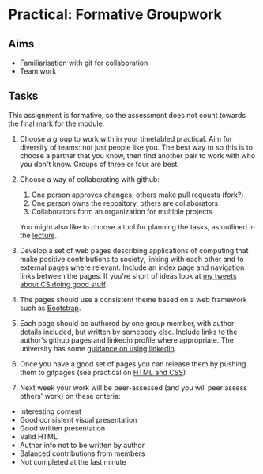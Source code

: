 # Practical: Formative Groupwork

## Aims

* Familiarisation with git for collaboration
* Team work

## Tasks

This assignment is formative, so the assessment does not count towards the final mark for the module.

1. Choose a group to work with in your timetabled practical. Aim for diversity of teams: not just people like you. The best way to so this is to choose a partner that you know, then find another pair to work with who you don't know. Groups of three or four are best.

2. Choose a way of collaborating with github:

   1. One person approves changes, others make pull requests (fork?)
   2. One person owns the repository, others are collaborators
   3. Collaborators form an organization for multiple projects

   You might also like to choose a tool for planning the tasks, as outlined in the [lecture](https://gitpitch.com/stevenaeola/gitpitch/master?p=prog/git_collab#/6).
   
3. Develop a set of web pages describing applications of computing that make positive contributions  to society, linking with each other and to external pages where relevant. Include an index page and navigation links between the pages. If you're short of ideas look at [my tweets about CS doing good stuff](https://twitter.com/CSdoesgood).

4. The pages should use a consistent theme based on a web framework such as [Bootstrap](https://getbootstrap.com).

5. Each page should be authored by one group member, with author details included, but written by somebody else. Include links to the author's github pages and linkedin profile where appropriate. The university has some [guidance on using linkedin](https://www.dur.ac.uk/careers/students/careerplanning/research/socialmedia/linkedin/).

6. Once you have a good set of pages you can release them by pushing them to gitpages (see practical on [HTML and CSS](https://github.com/stevenaeola/proglabs_js/tree/master/html_css))

7. Next week your work will be peer-assessed (and you will peer assess others' work) on these criteria:

  - Interesting content
  - Good consistent visual presentation
  - Good written presentation
  - Valid HTML
  - Author info not to be written by author
  - Balanced contributions from members
  - Not completed at the last minute
